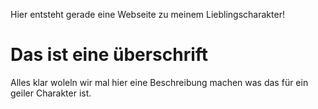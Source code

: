 Hier entsteht gerade eine Webseite zu meinem Lieblingscharakter!

# Das ist eine überschrift
Alles klar woleln wir mal hier eine Beschreibung machen was das für ein geiler Charakter ist.
